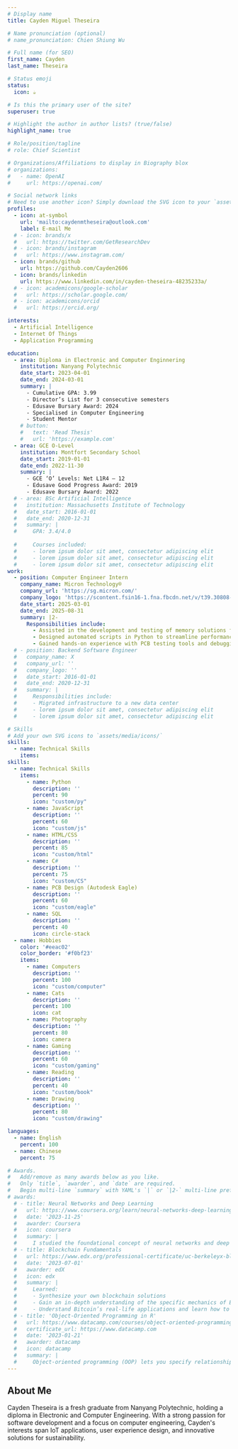 ```yaml
---
# Display name
title: Cayden Miguel Theseira

# Name pronunciation (optional)
# name_pronunciation: Chien Shiung Wu

# Full name (for SEO)
first_name: Cayden
last_name: Theseira

# Status emoji
status:
  icon: ☕️

# Is this the primary user of the site?
superuser: true

# Highlight the author in author lists? (true/false)
highlight_name: true

# Role/position/tagline
# role: Chief Scientist

# Organizations/Affiliations to display in Biography blox
# organizations:
#   - name: OpenAI
#     url: https://openai.com/

# Social network links
# Need to use another icon? Simply download the SVG icon to your `assets/media/icons/` folder.
profiles:
  - icon: at-symbol
    url: 'mailto:caydenmtheseira@outlook.com'
    label: E-mail Me
  # - icon: brands/x
  #   url: https://twitter.com/GetResearchDev
  # - icon: brands/instagram
  #   url: https://www.instagram.com/
  - icon: brands/github
    url: https://github.com/Cayden2606
  - icon: brands/linkedin
    url: https://www.linkedin.com/in/cayden-theseira-48235233a/
  # - icon: academicons/google-scholar
  #   url: https://scholar.google.com/
  # - icon: academicons/orcid
  #   url: https://orcid.org/

interests:
  - Artificial Intelligence
  - Internet Of Things
  - Application Programming

education:
  - area: Diploma in Electronic and Computer Enginnering
    institution: Nanyang Polytechnic
    date_start: 2023-04-01
    date_end: 2024-03-01
    summary: |
      - Cumulative GPA: 3.99
      - Director’s List for 3 consecutive semesters
      - Edusave Bursary Award: 2024
      - Specialised in Computer Engineering
      - Student Mentor
    # button:
    #   text: 'Read Thesis'
    #   url: 'https://example.com'
  - area: GCE O-Level
    institution: Montfort Secondary School
    date_start: 2019-01-01
    date_end: 2022-11-30
    summary: |
      - GCE ‘O’ Levels: Net L1R4 – 12
      - Edusave Good Progress Award: 2019
      - Edusave Bursary Award: 2022
  # - area: BSc Artificial Intelligence
  #   institution: Massachusetts Institute of Technology
  #   date_start: 2016-01-01
  #   date_end: 2020-12-31
  #   summary: |
  #     GPA: 3.4/4.0
      
  #     Courses included:
  #     - lorem ipsum dolor sit amet, consectetur adipiscing elit
  #     - lorem ipsum dolor sit amet, consectetur adipiscing elit
  #     - lorem ipsum dolor sit amet, consectetur adipiscing elit
work:
  - position: Computer Engineer Intern
    company_name: Micron Technology®
    company_url: 'https://sg.micron.com/'
    company_logo: 'https://scontent.fsin16-1.fna.fbcdn.net/v/t39.30808-1/462593766_1057475599713657_6028837455313199_n.jpg?stp=cp6_dst-jpg_s720x720_tt6&_nc_cat=102&ccb=1-7&_nc_sid=f4b9fd&_nc_ohc=w0535QuNLvgQ7kNvgEhafmr&_nc_zt=24&_nc_ht=scontent.fsin16-1.fna&_nc_gid=AL5QZiJ6lahlPXSCrSzZgqt&oh=00_AYD06EWbPGfYtUMnELMNE2EiUDqrQ1y9-HWWo8ywSzKfKw&oe=67659452'
    date_start: 2025-03-01
    date_end: 2025-08-31
    summary: |2-
      Responsibilities include:
        - Assisted in the development and testing of memory solutions for embedded systems
        - Designed automated scripts in Python to streamline performance diagnostics for NAND products
        - Gained hands-on experience with PCB testing tools and debugging technique
  # - position: Backend Software Engineer
  #   company_name: X
  #   company_url: ''
  #   company_logo: ''
  #   date_start: 2016-01-01
  #   date_end: 2020-12-31
  #   summary: |
  #     Responsibilities include:
  #     - Migrated infrastructure to a new data center
  #     - lorem ipsum dolor sit amet, consectetur adipiscing elit
  #     - lorem ipsum dolor sit amet, consectetur adipiscing elit

# Skills
# Add your own SVG icons to `assets/media/icons/`
skills:
  - name: Technical Skills
    items:
skills:
  - name: Technical Skills
    items:
      - name: Python
        description: ''
        percent: 90
        icon: "custom/py"
      - name: JavaScript
        description: ''
        percent: 60
        icon: "custom/js"
      - name: HTML/CSS
        description: ''
        percent: 85
        icon: "custom/html"
      - name: C#
        description: ''
        percent: 75
        icon: "custom/CS"
      - name: PCB Design (Autodesk Eagle)
        description: ''
        percent: 60
        icon: "custom/eagle"
      - name: SQL
        description: ''
        percent: 40
        icon: circle-stack
  - name: Hobbies
    color: '#eeac02'
    color_border: '#f0bf23'
    items:
      - name: Computers
        description: ''
        percent: 100
        icon: "custom/computer"
      - name: Cats
        description: ''
        percent: 100
        icon: cat
      - name: Photography
        description: ''
        percent: 80
        icon: camera
      - name: Gaming
        description: ''
        percent: 60
        icon: "custom/gaming"
      - name: Reading
        description: ''
        percent: 40
        icon: "custom/book"
      - name: Drawing
        description: ''
        percent: 80
        icon: "custom/drawing"

languages:
  - name: English
    percent: 100
  - name: Chinese
    percent: 75

# Awards.
#   Add/remove as many awards below as you like.
#   Only `title`, `awarder`, and `date` are required.
#   Begin multi-line `summary` with YAML's `|` or `|2-` multi-line prefix and indent 2 spaces below.
# awards:
  # - title: Neural Networks and Deep Learning
  #   url: https://www.coursera.org/learn/neural-networks-deep-learning
  #   date: '2023-11-25'
  #   awarder: Coursera
  #   icon: coursera
  #   summary: |
  #     I studied the foundational concept of neural networks and deep learning. By the end, I was familiar with the significant technological trends driving the rise of deep learning; build, train, and apply fully connected deep neural networks; implement efficient (vectorized) neural networks; identify key parameters in a neural network’s architecture; and apply deep learning to your own applications.
  # - title: Blockchain Fundamentals
  #   url: https://www.edx.org/professional-certificate/uc-berkeleyx-blockchain-fundamentals
  #   date: '2023-07-01'
  #   awarder: edX
  #   icon: edx
  #   summary: |
  #     Learned:
  #     - Synthesize your own blockchain solutions
  #     - Gain an in-depth understanding of the specific mechanics of Bitcoin
  #     - Understand Bitcoin’s real-life applications and learn how to attack and destroy Bitcoin, Ethereum, smart contracts and Dapps, and alternatives to Bitcoin’s Proof-of-Work consensus algorithm
  # - title: 'Object-Oriented Programming in R'
  #   url: https://www.datacamp.com/courses/object-oriented-programming-with-s3-and-r6-in-r
  #   certificate_url: https://www.datacamp.com
  #   date: '2023-01-21'
  #   awarder: datacamp
  #   icon: datacamp
  #   summary: |
  #     Object-oriented programming (OOP) lets you specify relationships between functions and the objects that they can act on, helping you manage complexity in your code. This is an intermediate level course, providing an introduction to OOP, using the S3 and R6 systems. S3 is a great day-to-day R programming tool that simplifies some of the functions that you write. R6 is especially useful for industry-specific analyses, working with web APIs, and building GUIs.
---
```

<!-- <div class="flex flex-col items-center max-w-prose mx-auto gap-3 justify-center">
  <div class="mb-6 text-3xl font-bold text-gray-900 dark:text-white">Awards</div>
  <div class="grid grid-cols-2 gap-4">
    <div class="flex flex-col items-center">
      <img src="Award-Testimonial/Edusave_Good_Progress_Award_2019.png" alt="Edusave Good Progress Award 2019" class="w-32 h-auto">
      <div class="text-sm text-gray-700 dark:text-gray-300">Edusave Good Progress Award 2019</div>
    </div>
    <div class="flex flex-col items-center">
      <img src="Award-Testimonial/Edusave_Merit_Bursary_2022.png" alt="Edusave Merit Bursary 2022" class="w-32 h-auto">
      <div class="text-sm text-gray-700 dark:text-gray-300">Edusave Merit Bursary 2022</div>
    </div>
    <div class="flex flex-col items-center">
      <img src="Award-Testimonial/Edusave_Merit_Bursary_2024.png" alt="Edusave Merit Bursary 2024" class="w-32 h-auto">
      <div class="text-sm text-gray-700 dark:text-gray-300">Edusave Merit Bursary 2024</div>
    </div>
    <div class="flex flex-col items-center">
      <img src="Award-Testimonial/Director_List_Sem_1.png" alt="Director's List Sem 1" class="w-32 h-auto">
      <div class="text-sm text-gray-700 dark:text-gray-300">Director's List Semester 1</div>
    </div>
    <div class="flex flex-col items-center">
      <img src="Award-Testimonial/Director_List_Sem_2.png" alt="Director's List Sem 2" class="w-32 h-auto">
      <div class="text-sm text-gray-700 dark:text-gray-300">Director's List Semester 2</div>
    </div>
  </div>
</div>

<div class="flex flex-col items-center max-w-prose mx-auto gap-3 justify-center">
  <div class="mb-6 text-3xl font-bold text-gray-900 dark:text-white">Testimonial</div>
  <div class="grid grid-cols-2 gap-4">
    <div class="flex flex-col items-center">
      <img src="Award-Testimonial/Computing_Teacher.png" alt="Mr Wong Teck Piaw Testimonial" class="w-32 h-auto">
      <div class="text-sm text-gray-700 dark:text-gray-300">Mr. Wong Teck Piaw, Computing Teacher</div>
    </div>
    <div class="flex flex-col items-center">
      <img src="Award-Testimonial/Form_Teacher.jpg" alt="Mr Soh Chung Wei Testimonial" class="w-32 h-auto">
      <div class="text-sm text-gray-700 dark:text-gray-300">Mr. Soh Chung Wei, Form Teacher 2022</div>
    </div>
    <div class="flex flex-col items-center">
      <img src="Award-Testimonial/Physics_Teacher-1.png" alt="Mr Eric Loh Testimonial" class="w-32 h-auto">
      <div class="text-sm text-gray-700 dark:text-gray-300">Mr. Eric Loh, Physics Teacher (Page 1)</div>
    </div>
        <div class="flex flex-col items-center">
      <img src="Award-Testimonial/Physics_Teacher-2.png" alt="Mr Eric Loh Testimonial" class="w-32 h-auto">
      <div class="text-sm text-gray-700 dark:text-gray-300">Mr. Eric Loh, Physics Teacher (Page 2)</div>
    </div>
  </div>
</div> -->


## About Me

Cayden Theseira is a fresh graduate from Nanyang Polytechnic, holding a diploma in Electronic and Computer Engineering. With a strong passion for software development and a focus on computer engineering, Cayden's interests span IoT applications, user experience design, and innovative solutions for sustainability.
<!-- 
He has contributed to projects like ASS (Automatic Shutting System), an award-winning modular attachment for refrigeration doors that enhances energy efficiency, and the IoT Smart Bus Stop, a sustainable prototype with smart features. Additionally, he developed a Morse Code Translator, showcasing his ability to integrate software and hardware for practical applications. -->
